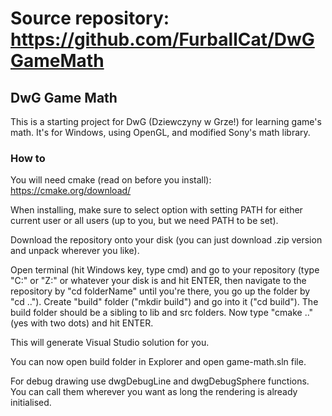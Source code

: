 # Source repository: https://github.com/FurballCat/DwGGameMath

## DwG Game Math
This is a starting project for DwG (Dziewczyny w Grze!) for learning game's math.
It's for Windows, using OpenGL, and modified Sony's math library.

### How to
You will need cmake (read on before you install):
https://cmake.org/download/

When installing, make sure to select option with setting PATH for either current user or all users (up to you, but we need PATH to be set).

Download the repository onto your disk (you can just download .zip version and unpack wherever you like).

Open terminal (hit Windows key, type cmd) and go to your repository (type "C:" or "Z:" or whatever your disk is and hit ENTER, then navigate to the repository by "cd folderName" until you're there, you go up the folder by "cd .."). Create "build" folder ("mkdir build") and go into it ("cd build"). The build folder should be a sibling to lib and src folders. Now type "cmake .." (yes with two dots) and hit ENTER.

This will generate Visual Studio solution for you.

You can now open build folder in Explorer and open game-math.sln file.

For debug drawing use dwgDebugLine and dwgDebugSphere functions. You can call them wherever you want as long the rendering is already initialised.
